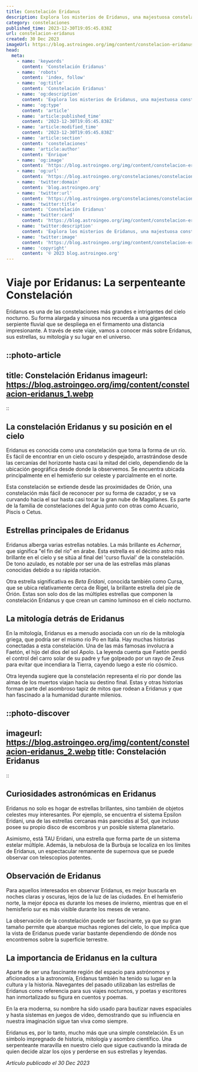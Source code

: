 ```yaml
---
title: Constelación Eridanus
description: Explora los misterios de Eridanus, una majestuosa constelación fluyente. Sumérgete en su historia, estrellas principales y objetos celestes fascinantes.
category: constelaciones
published_time: 2023-12-30T19:05:45.838Z
url: constelacion-eridanus
created: 30 Dec 2023
imageUrl: https://blog.astroingeo.org/img/content/constelacion-eridanus_1.webp
head:
  meta:
    - name: 'keywords'
      content: 'Constelación Eridanus'
    - name: 'robots'
      content: 'index, follow'
    - name: 'og:title'
      content: 'Constelación Eridanus'
    - name: 'og:description'
      content: 'Explora los misterios de Eridanus, una majestuosa constelación fluyente. Sumérgete en su historia, estrellas principales y objetos celestes fascinantes.'
    - name: 'og:type'
      content: 'article'
    - name: 'article:published_time'
      content: '2023-12-30T19:05:45.838Z'
    - name: 'article:modified_time'
      content: '2023-12-30T19:05:45.838Z'
    - name: 'article:section'
      content: 'constelaciones'
    - name: 'article:author'
      content: 'Enrique'
    - name: 'og:image'
      content: 'https://blog.astroingeo.org/img/content/constelacion-eridanus_1.webp'
    - name: 'og:url'
      content: 'https://blog.astroingeo.org/constelaciones/constelacion-eridanus'
    - name: 'twitter:domain'
      content: 'blog.astroingeo.org'
    - name: 'twitter:url'
      content: 'https://blog.astroingeo.org/constelaciones/constelacion-eridanus'
    - name: 'twitter:title'
      content: 'Constelación Eridanus'
    - name: 'twitter:card'
      content: 'https://blog.astroingeo.org/img/content/constelacion-eridanus_1.webp'
    - name: 'twitter:description'
      content: 'Explora los misterios de Eridanus, una majestuosa constelación fluyente. Sumérgete en su historia, estrellas principales y objetos celestes fascinantes.'
    - name: 'twitter:image'
      content: 'https://blog.astroingeo.org/img/content/constelacion-eridanus_1.webp'
    - name: 'copyright'
      content: '© 2023 blog.astroingeo.org'
---
```

# Viaje por Eridanus: La serpenteante Constelación

Eridanus es una de las constelaciones más grandes e intrigantes del cielo nocturno. Su forma alargada y sinuosa nos recuerda a una gigantesca serpiente fluvial que se despliega en el firmamento una distancia impresionante. A través de este viaje, vamos a conocer más sobre Eridanus, sus estrellas, su mitología y su lugar en el universo.

::photo-article
---
title: Constelación Eridanus
imageurl: https://blog.astroingeo.org/img/content/constelacion-eridanus_1.webp
---
::

## La constelación Eridanus y su posición en el cielo

Eridanus es conocida como una constelación que toma la forma de un río. Es fácil de encontrar en un cielo oscuro y despejado, arrastrándose desde las cercanías del horizonte hasta casi la mitad del cielo, dependiendo de la ubicación geográfica desde donde la observemos. Se encuentra ubicada principalmente en el hemisferio sur celeste y parcialmente en el norte.

Esta constelación se extiende desde las proximidades de Orión, una constelación más fácil de reconocer por su forma de cazador, y se va curvando hacia el sur hasta casi tocar la gran nube de Magallanes. Es parte de la familia de constelaciones del Agua junto con otras como Acuario, Piscis o Cetus.

## Estrellas principales de Eridanus

Eridanus alberga varias estrellas notables. La más brillante es _Achernar_, que significa "el fin del río" en árabe. Esta estrella es el décimo astro más brillante en el cielo y se sitúa al final del 'curso fluvial' de la constelación. De tono azulado, es notable por ser una de las estrellas más planas conocidas debido a su rápida rotación.

Otra estrella significativa es _Beta Eridani_, conocida también como Cursa, que se ubica relativamente cerca de Rigel, la brillante estrella del pie de Orión. Estas son solo dos de las múltiples estrellas que componen la constelación Eridanus y que crean un camino luminoso en el cielo nocturno.

## La mitología detrás de Eridanus

En la mitología, Eridanus es a menudo asociada con un río de la mitología griega, que podría ser el mismo río Po en Italia. Hay muchas historias conectadas a esta constelación. Una de las más famosas involucra a Faetón, el hijo del dios del sol Apolo. La leyenda cuenta que Faetón perdió el control del carro solar de su padre y fue golpeado por un rayo de Zeus para evitar que incendiara la Tierra, cayendo luego a este río cósmico.

Otra leyenda sugiere que la constelación representa el río por donde las almas de los muertos viajan hacia su destino final. Estas y otras historias forman parte del asombroso tapiz de mitos que rodean a Eridanus y que han fascinado a la humanidad durante milenios.


::photo-discover
---
imageurl: https://blog.astroingeo.org/img/content/constelacion-eridanus_2.webp
title: Constelación Eridanus
---
::

## Curiosidades astronómicas en Eridanus

Eridanus no solo es hogar de estrellas brillantes, sino también de objetos celestes muy interesantes. Por ejemplo, se encuentra el sistema Epsilon Eridani, una de las estrellas cercanas más parecidas al Sol, que incluso posee su propio disco de escombros y un posible sistema planetario.

Asimismo, está TAU Eridani, una estrella que forma parte de un sistema estelar múltiple. Además, la nebulosa de la Burbuja se localiza en los límites de Eridanus, un espectacular remanente de supernova que se puede observar con telescopios potentes.

## Observación de Eridanus

Para aquellos interesados en observar Eridanus, es mejor buscarla en noches claras y oscuras, lejos de la luz de las ciudades. En el hemisferio norte, la mejor época es durante los meses de invierno, mientras que en el hemisferio sur es más visible durante los meses de verano.

La observación de la constelación puede ser fascinante, ya que su gran tamaño permite que abarque muchas regiones del cielo, lo que implica que la vista de Eridanus puede variar bastante dependiendo de dónde nos encontremos sobre la superficie terrestre.

## La importancia de Eridanus en la cultura

Aparte de ser una fascinante región del espacio para astrónomos y aficionados a la astronomía, Eridanus también ha tenido su lugar en la cultura y la historia. Navegantes del pasado utilizaban las estrellas de Eridanus como referencia para sus viajes nocturnos, y poetas y escritores han inmortalizado su figura en cuentos y poemas.

En la era moderna, su nombre ha sido usado para bautizar naves espaciales y hasta sistemas en juegos de video, demostrando que su influencia en nuestra imaginación sigue tan viva como siempre.

Eridanus es, por lo tanto, mucho más que una simple constelación. Es un símbolo impregnado de historia, mitología y asombro científico. Una serpenteante maravilla en nuestro cielo que sigue cautivando la mirada de quien decide alzar los ojos y perderse en sus estrellas y leyendas.

_Artículo publicado el 30 Dec 2023_